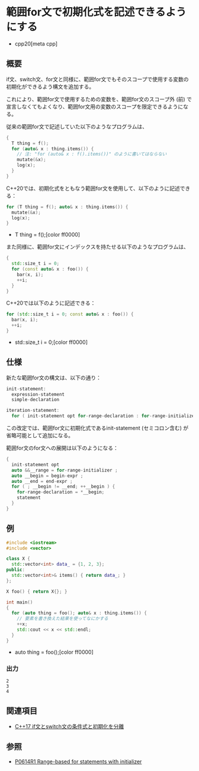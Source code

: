 # 範囲for文で初期化式を記述できるようにする
* cpp20[meta cpp]

## 概要
if文、switch文、for文と同様に、範囲for文でもそのスコープで使用する変数の初期化ができるよう構文を追加する。

これにより、範囲for文で使用するための変数を、範囲for文のスコープ外 (前) で宣言しなくてもよくなり、範囲for文用の変数のスコープを限定できるようになる。

従来の範囲for文で記述していた以下のようなプログラムは、

```cpp
{
  T thing = f();
  for (auto& x : thing.items()) {
    // 注: "for (auto& x : f().items())" のように書いてはならない
    mutate(&x);
    log(x);
  }
}
```

C++20では、初期化式をともなう範囲for文を使用して、以下のように記述できる：

```cpp
for (T thing = f(); auto& x : thing.items()) {
  mutate(&x);
  log(x);
}
```
* T thing = f();[color ff0000]

また同様に、範囲for文にインデックスを持たせる以下のようなプログラムは、

```cpp
{
  std::size_t i = 0;
  for (const auto& x : foo()) {
    bar(x, i);
    ++i;
  }
}
```

C++20では以下のように記述できる：

```cpp
for (std::size_t i = 0; const auto& x : foo()) {
  bar(x, i);
  ++i;
}
```
* std::size_t i = 0;[color ff0000]


## 仕様
新たな範囲for文の構文は、以下の通り：

```cpp
init-statement:
  expression-statement
  simple-declaration

iteration-statement:
  for ( init-statement opt for-range-declaration : for-range-initializer ) statement
```

この改定では、範囲for文に初期化式であるinit-statement (セミコロン含む) が省略可能として追加になる。

範囲for文のfor文への展開は以下のようになる：

```cpp
{
  init-statement opt
  auto &&__range = for-range-initializer ;
  auto __begin = begin-expr ;
  auto __end = end-expr ;
  for ( ; __begin != __end; ++__begin ) {
    for-range-declaration = *__begin;
    statement
  }
}
```

## 例
```cpp example
#include <iostream>
#include <vector>

class X {
  std::vector<int> data_ = {1, 2, 3};
public:
  std::vector<int>& items() { return data_; }
};

X foo() { return X{}; }

int main()
{
  for (auto thing = foo(); auto& x : thing.items()) {
    // 要素を書き換えた結果を使ってなにかする
    ++x;
    std::cout << x << std::endl;
  }
}
```
* auto thing = foo();[color ff0000]

### 出力
```
2
3
4
```


## 関連項目
- [C++17 if文とswitch文の条件式と初期化を分離](/lang/cpp17/selection_statements_with_initializer.md)


## 参照
- [P0614R1 Range-based for statements with initializer](http://www.open-std.org/jtc1/sc22/wg21/docs/papers/2017/p0614r1.html)
